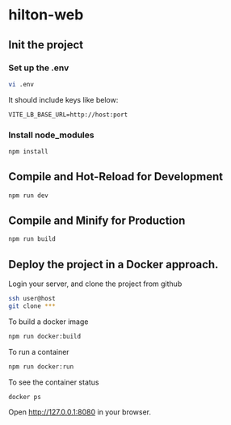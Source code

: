 # hilton-web


## Init the project
### Set up the .env
```sh
vi .env
```
It should include keys like below:
```
VITE_LB_BASE_URL=http://host:port
```
### Install node_modules
```sh
npm install
```

## Compile and Hot-Reload for Development

```sh
npm run dev
```

## Compile and Minify for Production

```sh
npm run build
```
## Deploy the project in a Docker approach.
Login your server, and clone the project from github
```sh
ssh user@host
git clone ***
```

To build a docker image
```sh
npm run docker:build
```
To run a container
```sh
npm run docker:run
```
To see the container status
```sh
docker ps
```
Open http://127.0.0.1:8080 in your browser.
